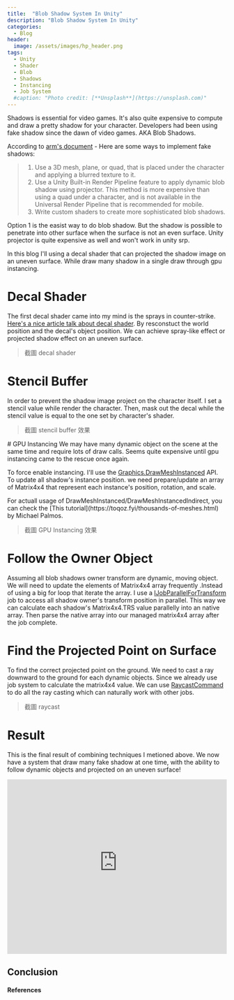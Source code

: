```yaml
---
title:  "Blob Shadow System In Unity"
description: "Blob Shadow System In Unity"
categories:
  - Blog
header:
  image: /assets/images/hp_header.png
tags:
  - Unity
  - Shader
  - Blob
  - Shadows
  - Instancing
  - Job System
  #caption: "Photo credit: [**Unsplash**](https://unsplash.com)"
---
```

Shadows is essential for video games. It's also quite expensive to compute and draw a pretty shadow for your character.
Developers had been using fake shadow since the dawn of video games. AKA Blob Shadows.

According to [arm's document](https://developer.arm.com/documentation/102109/0100/Fake-as-much-as-possible) - 
Here are some ways to implement fake shadows:
> 1. Use a 3D mesh, plane, or quad, that is placed under the character and applying a blurred texture to it.
> 2. Use a Unity Built-in Render Pipeline feature to apply dynamic blob shadow using projector. This method is more expensive than using a quad under a character, and is not available in the Universal Render Pipeline that is recommended for mobile.
> 3. Write custom shaders to create more sophisticated blob shadows.

Option 1 is the easist way to do blob shadow. But the shadow is possible to penetrate into other surface when the surface is not an even surface. Unity projector is quite expensive as well and won't work in unity srp. 

In this blog I'll using a decal shader that can projected the shadow image on an uneven surface. While draw many shadow in a single draw through gpu instancing.

# Decal Shader
The first decal shader came into my mind is the sprays in counter-strike. [Here's a nice article talk about decal shader](https://www.ronja-tutorials.com/post/054-unlit-dynamic-decals/#naive-world-reconstruction). By resconstuct the world position and the decal's object position. We can achieve spray-like effect or projected shadow effect on an uneven surface. 
> 截圖  decal shader

# Stencil Buffer
In order to prevent the shadow image project on the character itself. I set a stencil value while render the character. Then, mask out the decal while the stencil value is equal to the one set by character's shader.
> 截圖 stencil buffer 效果
<div class="notice--info text-justify" markdown="1">

</div>
# GPU Instancing
We may have many dynamic object on the scene at the same time and require lots of draw calls. Seems quite expensive until gpu instancing came to the rescue once again.

To force enable instancing. I'll use the [Graphics.DrawMeshInstanced](https://docs.unity3d.com/ScriptReference/Graphics.DrawMeshInstanced.html) API. To update all shadow's instance position. we need prepare/update an array of Matrix4x4 that represent each instance's position, rotation, and scale.

<div class="notice--info " markdown="1">
For actuall usage of DrawMeshInstanced/DrawMeshInstancedIndirect, you can check the [This tutorial](https://toqoz.fyi/thousands-of-meshes.html) by Michael Palmos.
</div>

> 截圖  GPU Instancing 效果

# Follow the Owner Object
Assuming all blob shadows owner transform are dynamic, moving object. We will need to update the elements of Matrix4x4 array frequently .Instead of using a big for loop that iterate the array. I use a [IJobParallelForTransform](https://docs.unity3d.com/ScriptReference/Jobs.IJobParallelForTransform.html) job to access all shadow owner's transform position in parallel. This way we can calculate each shadow's Matrix4x4.TRS value parallelly into an native array. Then parse the native array into our managed matrix4x4 array after the job complete.  

# Find the Projected Point on Surface
To find the correct projected point on the ground. We need to cast a ray downward to the ground for each dynamic objects. Since we already use job system to calculate the matrix4x4 value. We can use [RaycastCommand](https://docs.unity3d.com/ScriptReference/RaycastCommand.html) to do all the ray casting which can naturally work with other jobs.

> 截圖  raycast

# Result
This is the final result of combining techniques I metioned above. We now have a system that draw many fake shadow at one time, with the ability to follow dynamic objects and projected on an uneven surface!

<iframe width="100%" height="400" src="https://user-images.githubusercontent.com/13420668/135239766-328378aa-ca6c-4a0f-8a41-46c0cd872049.mp4" frameborder="0" allowfullscreen></iframe>

## Conclusion



#### References